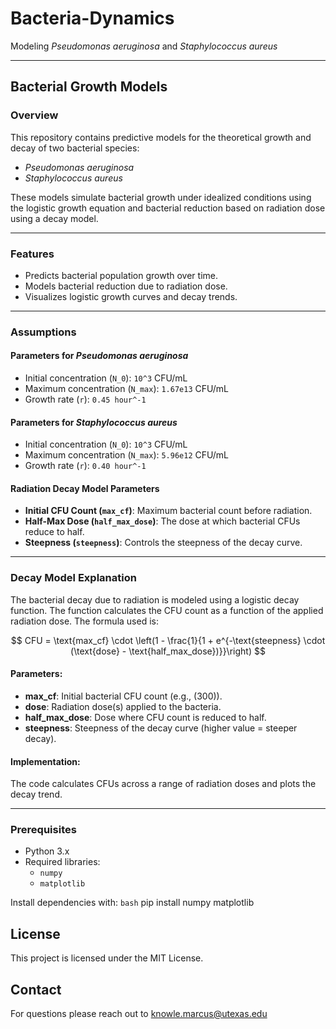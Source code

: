 # Bacteria-Dynamics
Modeling *Pseudomonas aeruginosa* and *Staphylococcus aureus*

---

## Bacterial Growth Models

### Overview
This repository contains predictive models for the theoretical growth and decay of two bacterial species:
- *Pseudomonas aeruginosa*
- *Staphylococcus aureus*

These models simulate bacterial growth under idealized conditions using the logistic growth equation and bacterial reduction based on radiation dose using a decay model.

---

### Features
- Predicts bacterial population growth over time.
- Models bacterial reduction due to radiation dose.
- Visualizes logistic growth curves and decay trends.

---

### Assumptions

#### Parameters for *Pseudomonas aeruginosa*
- Initial concentration (`N_0`): `10^3` CFU/mL
- Maximum concentration (`N_max`): `1.67e13` CFU/mL
- Growth rate (`r`): `0.45 hour^-1`

#### Parameters for *Staphylococcus aureus*
- Initial concentration (`N_0`): `10^3` CFU/mL
- Maximum concentration (`N_max`): `5.96e12` CFU/mL
- Growth rate (`r`): `0.40 hour^-1`

#### Radiation Decay Model Parameters
- **Initial CFU Count (`max_cf`)**: Maximum bacterial count before radiation.
- **Half-Max Dose (`half_max_dose`)**: The dose at which bacterial CFUs reduce to half.
- **Steepness (`steepness`)**: Controls the steepness of the decay curve.

---

### Decay Model Explanation

The bacterial decay due to radiation is modeled using a logistic decay function. The function calculates the CFU count as a function of the applied radiation dose. The formula used is:

$$
CFU = \text{max_cf} \cdot \left(1 - \frac{1}{1 + e^{-\text{steepness} \cdot (\text{dose} - \text{half_max_dose})}}\right)
$$

#### Parameters:
- **max\_cf**: Initial bacterial CFU count (e.g., \(300\)).
- **dose**: Radiation dose(s) applied to the bacteria.
- **half\_max\_dose**: Dose where CFU count is reduced to half.
- **steepness**: Steepness of the decay curve (higher value = steeper decay).

#### Implementation:
The code calculates CFUs across a range of radiation doses and plots the decay trend.

---

### Prerequisites
- Python 3.x
- Required libraries:
  - `numpy`
  - `matplotlib`

Install dependencies with:
```bash```
pip install numpy matplotlib

## License

This project is licensed under the MIT License.

## Contact

For questions please reach out to knowle.marcus@utexas.edu
